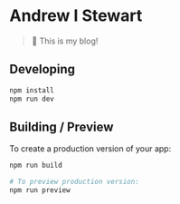 # Andrew I Stewart

> 🎉 This is my blog!

## Developing

```bash
npm install
npm run dev
```

## Building / Preview

To create a production version of your app:

```bash
npm run build

# To preview production version:
npm run preview
```
